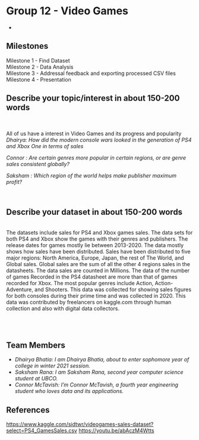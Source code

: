 # Group 12 - Video Games

-

## Milestones

Milestone 1 - Find Dataset</br>
Milestone 2 - Data Analysis</br>
Milestone 3 - Addressal feedback and exporting processed CSV files
Milestone 4 - Presentation
## Describe your topic/interest in about 150-200 words

<br>

All of us have a interest in Video Games and its progress and popularity </br>
*Dhairya: How did the modern  console wars looked in the generation of PS4 and Xbox One in terms of sales*  <br/>


*Connor :  Are certain genres more popular in certain regions, or are genre sales consistent globally?*

*Saksham : Which region of the world helps make publisher maximum profit?*  <br/>

<br>

## Describe your dataset in about 150-200 words

<br/>
The datasets include sales for PS4 and Xbox games sales. The data sets for both PS4 and Xbox show the games with their genres and publishers. The release dates for games mostly lie between 2013-2020. The data mostly shows how sales have been distributed. Sales have been distributed to five major regions: North America, Europe, Japan, the rest of The World, and Global sales. Global sales are the sum of all the other 4 regions sales in the datasheets. The data sales are counted in Millions. The data of the number of games Recorded in the PS4 datasheet are more than that of games recorded for Xbox. The most popular genres include Action, Action-Adventure, and Shooters. This data was collected for showing sales figures for both consoles during their prime time and was collected in 2020. This data was contributed by freelancers on kaggle.com through human collection and also with digital data collectors.

<br><br>

## Team Members

- *Dhairya Bhatia: I am Dhairya Bhatia, about to enter sophomore year of college in  winter 2021 session.*
- *Saksham Rana: I am Saksham Rana, second year computer science student at UBCO.*  
- *Connor McTavish: I’m Connor McTavish, a fourth year engineering student who loves data and its applications.*

## References

<https://www.kaggle.com/sidtwr/videogames-sales-dataset?select=PS4_GamesSales.csv>
<https://youtu.be/abAczM4Wtts>


